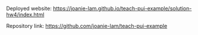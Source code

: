 Deployed website: https://joanie-lam.github.io/teach-pui-example/solution-hw4/index.html

Repository link: https://github.com/joanie-lam/teach-pui-example

